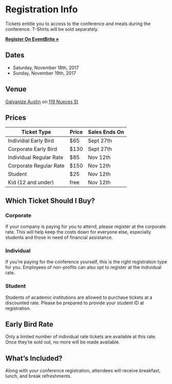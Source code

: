 # Registration Info

Tickets entitle you to access to the conference and meals during the conference. T-Shirts will be sold separately.

<strong>
  <a href="https://www.eventbrite.com/e/pytexas-2017-registration-37631657300" target="_blank">
    Register On EventBrite &raquo;
  </a>
</strong>

## Dates

- Saturday, November 18th, 2017
- Sunday, November 19th, 2017

## Venue

[Galvanize Austin](https://www.galvanize.com/austin/campus) on [119 Nueces St](https://goo.gl/maps/gkkQaKKugPs)

## Prices

| Ticket Type | Price | Sales Ends On |
| ----------- | ----- | ------------- |
| Individial Early Bird | $65 | Sept 27th |
| Corporate Early Bird | $130 | Sept 27th |
| Individual Regular Rate | $85 | Nov 12th |
| Corporate Regular Rate | $150 | Nov 12th |
| Student | $25 | Nov 12th |
| Kid (12 and under) | free | Nov 12th |

## Which Ticket Should I Buy?

### Corporate

If your company is paying for you to attend, please register at the corporate
rate. This will help keep the costs down for everyone else, especially students
and those in need of financial assistance.

### Individual
If you’re paying for the conference yourself, this is the right registration
type for you. Employees of non-profits can also opt to register at the
individual rate.

### Student
Students of academic institutions are allowed to purchase tickets at a
discounted rate. Please be prepared to provide your student ID at registration.

## Early Bird Rate
Only a limited number of individual rate tickets are available at this rate.
Once they’re sold out, no more will be made available.

## What’s Included?
Along with your conference registration, attendees will receive breakfast,
lunch, and break refreshments.
